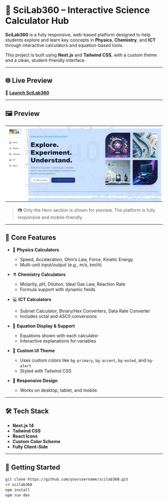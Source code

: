 # 🔬 SciLab360 – Interactive Science Calculator Hub

**SciLab360** is a fully responsive, web-based platform designed to help students explore and learn key concepts in **Physics**, **Chemistry**, and **ICT** through interactive calculators and equation-based tools.

This project is built using **Next.js** and **Tailwind CSS**, with a custom theme and a clean, student-friendly interface.

---

## 🌐 Live Preview

🚀 [**Launch SciLab360**](https://sci-lab360.netlify.app/)

---

## 🖼️ Preview

![Website Screenshot](https://github.com/Dinesh0017/sci-lab/blob/main/sci%20lab%20360.png)


> 📷 Only the Hero section is shown for preview. The platform is fully responsive and mobile-friendly.

---

## 🧮 Core Features

- 🔢 **Physics Calculators**
  - Speed, Acceleration, Ohm’s Law, Force, Kinetic Energy
  - Multi-unit input/output (e.g., m/s, km/h)

- ⚗️ **Chemistry Calculators**
  - Molarity, pH, Dilution, Ideal Gas Law, Reaction Rate
  - Formula support with dynamic fields

- 💻 **ICT Calculators**
  - Subnet Calculator, Binary/Hex Converters, Data Rate Converter
  - Includes octal and ASCII conversions

- 🧠 **Equation Display & Support**
  - Equations shown with each calculator
  - Interactive explanations for variables

- 🎨 **Custom UI Theme**
  - Uses custom colors like `bg-primary`, `bg-accent`, `bg-muted`, and `bg-alert`
  - Styled with Tailwind CSS

- 📱 **Responsive Design**
  - Works on desktop, tablet, and mobile

---

## 🛠️ Tech Stack

- **Next.js 14**
- **Tailwind CSS**
- **React Icons**
- **Custom Color Scheme**
- **Fully Client-Side**

---

## 🚀 Getting Started

```bash
git clone https://github.com/yourusername/scilab360.git
cd scilab360
npm install
npm run dev
